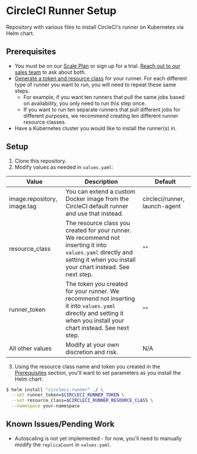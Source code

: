# CircleCI Runner Setup

Repository with various files to install CircleCI's runner on Kubernetes via Helm chart.

## Prerequisites
- You must be on our [Scale Plan](https://circleci.com/pricing/) or sign up for a trial. [Reach out to our sales team](https://circleci.com/contact-us/?cloud) to ask about both.
- [Generate a token and resource class](https://circleci.com/docs/2.0/runner-installation/?section=executors-and-images#authentication) for your runner. For each different type of runner you want to run, you will need to repeat these same steps.
  - For example, if you want ten runners that pull the same jobs based on availability, you only need to run this step once.
  - If you want to run ten separate runners that pull different jobs for different purposes, we recommend creating ten different runner resource classes.
- Have a Kubernetes cluster you would like to install the runner(s) in.

## Setup
1. Clone this repository.
2. Modify values as needed in `values.yaml`:

Value             | Description                  | Default
------------------|------------------------------|-------------
image.repository, image.tag | You can extend a custom Docker image from  the CircleCI default runner and use that instead. | circleci/runner, launch-agent
resource_class    | The resource class you created for your runner. We recommend not inserting it into `values.yaml` directly and setting it when you install your chart instead. See next step. | ""
runner_token      | The token you created for your runner. We recommend not inserting it into `values.yaml` directly and setting it when you install your chart instead. See next step. | ""
All other values  | Modify at your own discretion and risk. | N/A

3. Using the resource class name and token you created in the [Prerequisites](#prerequisites) section, you'll want to set parameters as you install the Helm chart:

```bash
$ helm install "circleci-runner" ./ \
  --set runner_token=$CIRCLECI_RUNNER_TOKEN \
  --set resource_class=$CIRCLECI_RUNNER_RESOURCE_CLASS \
  --namespace your-namespace
```

## Known Issues/Pending Work
- Autoscaling is not yet implemented - for now, you'll need to manually modify the `replicaCount` in `values.yaml`.

